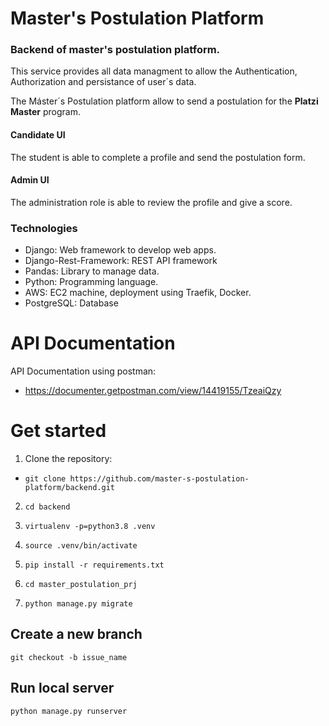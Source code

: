 # Master's Postulation Platform

### Backend of master's postulation platform.
This service provides all data managment to allow the Authentication, Authorization and persistance of user´s data.

The Máster´s Postulation platform allow to send a postulation for the **Platzi Master** program.
#### Candidate UI
The student is able to complete a profile and send the postulation form.
#### Admin UI
The administration role is able to review the profile and give a score.

### Technologies
- Django: Web framework to develop web apps.
- Django-Rest-Framework: REST API framework
- Pandas: Library to manage data.
- Python: Programming language.
- AWS: EC2 machine, deployment using Traefik, Docker.
- PostgreSQL: Database

# API Documentation
API Documentation using postman:
- https://documenter.getpostman.com/view/14419155/TzeaiQzy

  

# Get started

  

1. Clone the repository:

*  `git clone https://github.com/master-s-postulation-platform/backend.git `

  

2.  `cd backend`

3.  `virtualenv -p=python3.8 .venv`

4.  `source .venv/bin/activate`

5.  `pip install -r requirements.txt`

6.  `cd master_postulation_prj`

7.  `python manage.py migrate`

## Create a new branch

`git checkout -b issue_name`

## Run local server

 `python manage.py runserver`
